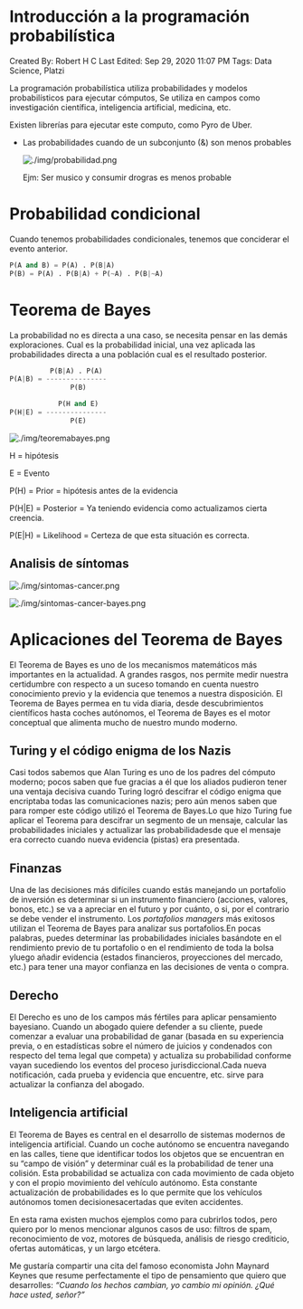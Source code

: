 # Introducción a la programación probabilística

Created By: Robert H C
Last Edited: Sep 29, 2020 11:07 PM
Tags: Data Science, Platzi

La programación probabilística utiliza probabilidades y modelos probabilísticos para ejecutar cómputos, Se utiliza en campos como investigación científica, inteligencia artificial, medicina, etc.

Existen librerías para ejecutar este computo, como Pyro de Uber.

- Las probabilidades cuando de un subconjunto (&) son menos probables

    ![./img/probabilidad.png](./img/probabilidad.png)

    Ejm: Ser musico y consumir drogras es menos probable

# Probabilidad condicional

Cuando tenemos probabilidades condicionales, tenemos que conciderar el evento anterior.

```python
P(A and B) = P(A) . P(B|A)
P(B) = P(A) . P(B|A) + P(~A) . P(B|~A)
```

# Teorema de Bayes

La probabilidad no es directa a una caso, se necesita pensar en las demás exploraciones. Cual es la probabilidad inicial, una vez aplicada las probabilidades directa a una población cual es el resultado posterior. 

```python
          P(B|A) . P(A)
P(A|B) = ---------------
               P(B)

            P(H and E)
P(H|E) = ---------------
               P(E)

```

![./img/teoremabayes.png](./img/teoremabayes.png)

H = hipótesis

E = Evento

P(H) = Prior = hipótesis antes de la evidencia

P(H|E) = Posterior = Ya teniendo evidencia como actualizamos cierta creencia.

P(E|H) = Likelihood = Certeza de que esta situación es correcta.

## Analisis de síntomas

![./img/sintomas-cancer.png](./img/sintomas-cancer.png)

![./img/sintomas-cancer-bayes.png](./img/sintomas-cancer-bayes.png)

# Aplicaciones del Teorema de Bayes

El Teorema de Bayes es uno de los mecanismos matemáticos más importantes en la actualidad. A grandes rasgos, nos permite medir nuestra certidumbre con respecto a un suceso tomando en cuenta nuestro conocimiento previo y la evidencia que tenemos a nuestra disposición. El Teorema de Bayes permea en tu vida diaria, desde descubrimientos científicos hasta coches autónomos, el Teorema de Bayes es el motor conceptual que alimenta mucho de nuestro mundo moderno.

## Turing y el código enigma de los Nazis

Casi todos sabemos que Alan Turing es uno de los padres del cómputo moderno; pocos saben que fue gracias a él que los aliados pudieron tener una ventaja decisiva cuando Turing logró descifrar el código enigma que encriptaba todas las comunicaciones nazis; pero aún menos saben que para romper este código utilizó el Teorema de Bayes.Lo que hizo Turing fue aplicar el Teorema para descifrar un segmento de un mensaje, calcular las probabilidades iniciales y actualizar las probabilidadesde que el mensaje era correcto cuando nueva evidencia (pistas) era presentada.

## Finanzas

Una de las decisiones más difíciles cuando estás manejando un portafolio de inversión es determinar si un instrumento financiero (acciones, valores, bonos, etc.) se va a apreciar en el futuro y por cuánto, o si, por el contrario se debe vender el instrumento. Los *portafolios managers* más exitosos utilizan el Teorema de Bayes para analizar sus portafolios.En pocas palabras, puedes determinar las probabilidades iniciales basándote en el rendimiento previo de tu portafolio o en el rendimiento de toda la bolsa yluego añadir evidencia (estados financieros, proyecciones del mercado, etc.) para tener una mayor confianza en las decisiones de venta o compra.

## Derecho

El Derecho es uno de los campos más fértiles para aplicar pensamiento bayesiano. Cuando un abogado quiere defender a su cliente, puede comenzar a evaluar una probabilidad de ganar (basada en su experiencia previa, o en estadísticas sobre el número de juicios y condenados con respecto del tema legal que competa) y actualiza su probabilidad conforme vayan sucediendo los eventos del proceso jurisdiccional.Cada nueva notificación, cada prueba y evidencia que encuentre, etc. sirve para actualizar la confianza del abogado.

## Inteligencia artificial

El Teorema de Bayes es central en el desarrollo de sistemas modernos de inteligencia artificial. Cuando un coche autónomo se encuentra navegando en las calles, tiene que identificar todos los objetos que se encuentran en su “campo de visión” y determinar cuál es la probabilidad de tener una colisión. Esta probabilidad se actualiza con cada movimiento de cada objeto y con el propio movimiento del vehículo autónomo. Esta constante actualización de probabilidades es lo que permite que los vehículos autónomos tomen decisionesacertadas que eviten accidentes.

En esta rama existen muchos ejemplos como para cubrirlos todos, pero quiero por lo menos mencionar algunos casos de uso: filtros de spam, reconocimiento de voz, motores de búsqueda, análisis de riesgo crediticio, ofertas automáticas, y un largo etcétera.

Me gustaría compartir una cita del famoso economista John Maynard Keynes que resume perfectamente el tipo de pensamiento que quiero que desarrolles: *“Cuando los hechos cambian, yo cambio mi opinión. ¿Qué hace usted, señor?”*